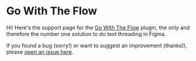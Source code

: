 # Go With The Flow

Hi! Here's the support page for the [Go With The Flow](https://www.figma.com/community/plugin/964835595999796629/Go-with-the-Flow) plugin, the only and therefore the number one solution to do text threading in Figma.

If you found a bug (sorry!) or want to suggest an improvement (thanks!), please [open an issue here](https://github.com/javierarce/go-with-the-flow/issues/new/choose).
